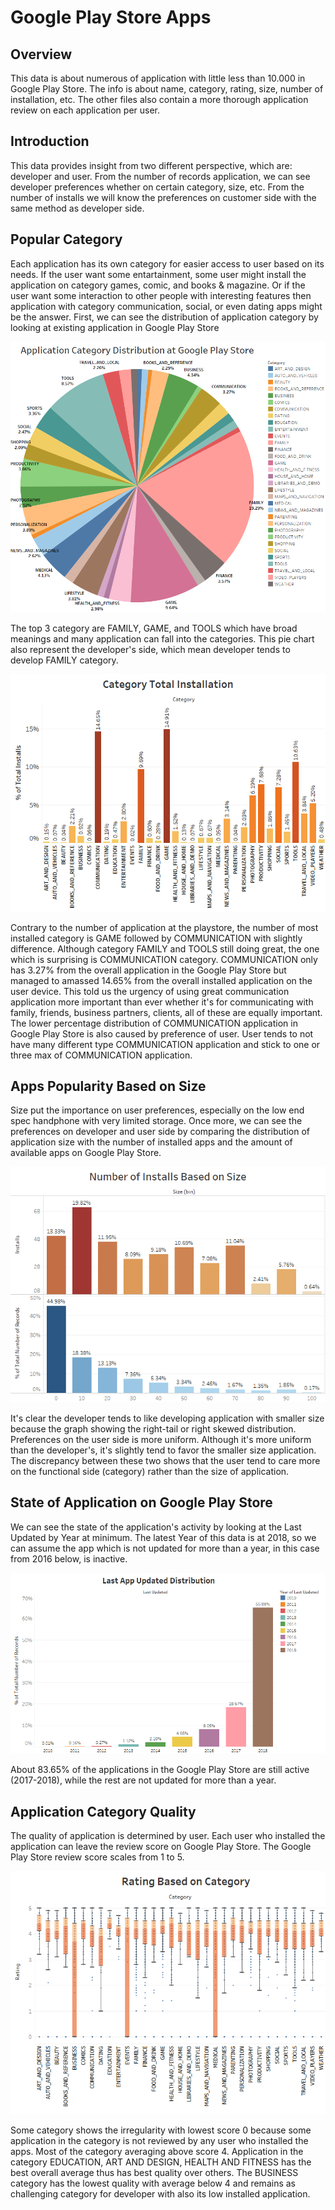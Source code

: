 # Google Play Store Apps

## Overview
This data is about numerous of application with little less than 10.000 in Google Play Store. The info is about name, category, rating, size, number of installation, etc. The other files also contain a more thorough application review on each application per user.

## Introduction
This data provides insight from two different perspective, which are: developer and user. From the number of records application, we can see developer preferences whether on certain category, size, etc. From the number of installs we will know the preferences on customer side with the same method as developer side.

## Popular Category
Each application has its own category for easier access to user based on its needs. If the user want some entartainment, some user might install the application on category games, comic, and books & magazine. Or if the user want some interaction to other people with interesting features then application with category communication, social, or even dating apps might be the answer.
First, we can see the distribution of application category by looking at existing application in Google Play Store

![Category Distribution Pie Chart](https://github.com/salmanzf/Google-Play-Store-Apps/blob/main/Data%20Visualization/Category_Apps.png)

The top 3 category are FAMILY, GAME, and TOOLS which have broad meanings and many application can fall into the categories. This pie chart also represent the developer's side, which mean developer tends to develop FAMILY category.

![Category Installs](https://github.com/salmanzf/Google-Play-Store-Apps/blob/main/Data%20Visualization/Category%20Total%20Installation.png)

Contrary to the number of application at the playstore, the number of most installed category is GAME followed by COMMUNICATION with slightly difference. Although category FAMILY and TOOLS still doing great, the one which is surprising is COMMUNICATION category. COMMUNICATION only has 3.27% from the overall application in the Google Play Store but managed to amassed 14.65% from the overall installed application on the user device. This told us the urgency of using great communication application more important than ever whether it's for communicating with family, friends, business partners, clients, all of these are equally important. The lower percentage distribution of COMMUNICATION application in Google Play Store is also caused by preference of user. User tends to not have many different type COMMUNICATION application and stick to one or three max of COMMUNICATION application.   

## Apps Popularity Based on Size
Size put the importance on user preferences, especially on the low end spec handphone with very limited storage. Once more, we can see the preferences on developer and user side by comparing the distribution of application size with the number of installed apps and the amount of available apps on Google Play Store.

![Size_Installs](https://github.com/salmanzf/Google-Play-Store-Apps/blob/main/Data%20Visualization/Number%20of%20Installs%20Based%20on%20Size.png)

It's clear the developer tends to like developing application with smaller size because the graph showing the right-tail or right skewed distribution. Preferences on the user side is more uniform. Although it's more uniform than the developer's, it's slightly tend to favor the smaller size application. The discrepancy between these two shows that the user tend to care more on the functional side (category) rather than the size of application.

## State of Application on Google Play Store
We can see the state of the application's activity by looking at the Last Updated by Year at minimum. The latest Year of this data is at 2018, so we can assume the app which is not updated for more than a year, in this case from 2016 below, is inactive.

![Last Update](https://github.com/salmanzf/Google-Play-Store-Apps/blob/main/Data%20Visualization/Last%20App%20Update%20Distribution.png)

About 83.65% of the applications in the Google Play Store are still active (2017-2018), while the rest are not updated for more than a year.

## Application Category Quality
The quality of application is determined by user. Each user who installed the application can leave the review score on Google Play Store. The Google Play Store review score scales from 1 to 5.

![Category Rating](https://github.com/salmanzf/Google-Play-Store-Apps/blob/main/Data%20Visualization/Rating%20Based%20on%20Story.png)

Some category shows the irregularity with lowest score 0 because some application in the category is not reviewed by any user who installed the apps. Most of the category averaging above score 4. Application in the category EDUCATION, ART AND DESIGN, HEALTH AND FITNESS has the best overall average thus has best quality over others. The BUSINESS category has the lowest quality with average below 4 and remains as challenging category for developer with also its low installed application. 
